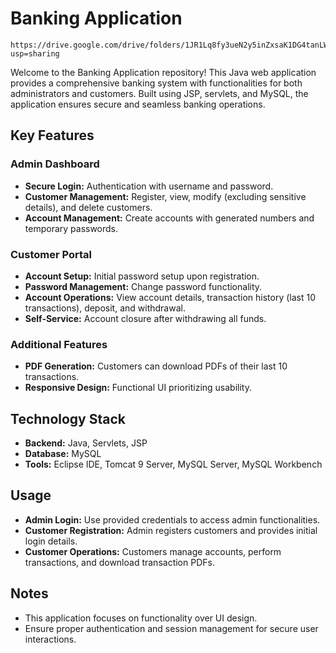 # Banking Application
    https://drive.google.com/drive/folders/1JR1Lq8fy3ueN2y5inZxsaK1DG4tanLW_?usp=sharing

Welcome to the Banking Application repository! This Java web application provides a comprehensive banking system with functionalities for both administrators and customers. Built using JSP, servlets, and MySQL, the application ensures secure and seamless banking operations.

## Key Features

### Admin Dashboard
- **Secure Login:** Authentication with username and password.
- **Customer Management:** Register, view, modify (excluding sensitive details), and delete customers.
- **Account Management:** Create accounts with generated numbers and temporary passwords.

### Customer Portal
- **Account Setup:** Initial password setup upon registration.
- **Password Management:** Change password functionality.
- **Account Operations:** View account details, transaction history (last 10 transactions), deposit, and withdrawal.
- **Self-Service:** Account closure after withdrawing all funds.

### Additional Features
- **PDF Generation:** Customers can download PDFs of their last 10 transactions.
- **Responsive Design:** Functional UI prioritizing usability.

## Technology Stack

- **Backend:** Java, Servlets, JSP
- **Database:** MySQL
- **Tools:** Eclipse IDE, Tomcat 9 Server, MySQL Server, MySQL Workbench


## Usage

- **Admin Login:** Use provided credentials to access admin functionalities.
- **Customer Registration:** Admin registers customers and provides initial login details.
- **Customer Operations:** Customers manage accounts, perform transactions, and download transaction PDFs.

## Notes

- This application focuses on functionality over UI design.
- Ensure proper authentication and session management for secure user interactions.
